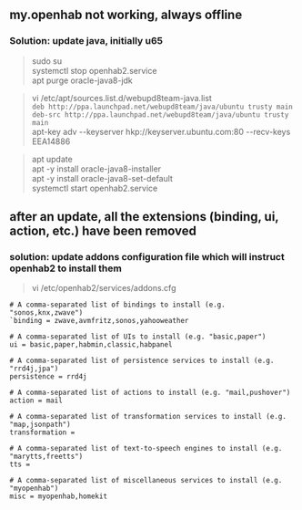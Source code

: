 ## my.openhab not working, always offline
### Solution: update java, initially u65
> sudo su  
> systemctl stop openhab2.service  
> apt purge oracle-java8-jdk  

> vi /etc/apt/sources.list.d/webupd8team-java.list  
`deb http://ppa.launchpad.net/webupd8team/java/ubuntu trusty main`  
`deb-src http://ppa.launchpad.net/webupd8team/java/ubuntu trusty main`  
> apt-key adv --keyserver hkp://keyserver.ubuntu.com:80 --recv-keys EEA14886  

> apt update  
> apt -y install oracle-java8-installer  
> apt -y install oracle-java8-set-default  
> systemctl start openhab2.service

## after an update, all the extensions (binding, ui, action, etc.) have been removed
### solution: update addons configuration file which will instruct openhab2 to install them

> vi /etc/openhab2/services/addons.cfg
```
# A comma-separated list of bindings to install (e.g. "sonos,knx,zwave")
`binding = zwave,avmfritz,sonos,yahooweather

# A comma-separated list of UIs to install (e.g. "basic,paper")
ui = basic,paper,habmin,classic,habpanel

# A comma-separated list of persistence services to install (e.g. "rrd4j,jpa")
persistence = rrd4j

# A comma-separated list of actions to install (e.g. "mail,pushover")
action = mail

# A comma-separated list of transformation services to install (e.g. "map,jsonpath")
transformation =

# A comma-separated list of text-to-speech engines to install (e.g. "marytts,freetts")
tts =

# A comma-separated list of miscellaneous services to install (e.g. "myopenhab")
misc = myopenhab,homekit
```
